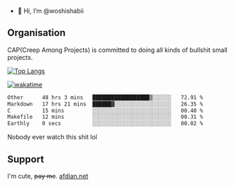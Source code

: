- 👋 Hi, I’m @woshishabii

## Organisation

CAP(Creep Among Projects) is committed to doing all kinds of bullshit small projects.

[![Top Langs](https://github-readme-stats.vercel.app/api/top-langs/?username=woshishabii&layout=compact)](https://github.com/anuraghazra/github-readme-stats)

[![wakatime](https://wakatime.com/badge/user/34d02784-acc1-4a16-82d7-33fdb53c4ed6.svg)](https://wakatime.com/@34d02784-acc1-4a16-82d7-33fdb53c4ed6)


<!--START_SECTION:waka-->

```txt
Other      48 hrs 3 mins   ██████████████████▒░░░░░░   72.91 %
Markdown   17 hrs 21 mins  ██████▓░░░░░░░░░░░░░░░░░░   26.35 %
C          15 mins         ░░░░░░░░░░░░░░░░░░░░░░░░░   00.40 %
Makefile   12 mins         ░░░░░░░░░░░░░░░░░░░░░░░░░   00.31 %
Earthly    0 secs          ░░░░░░░░░░░░░░░░░░░░░░░░░   00.02 %
```

<!--END_SECTION:waka-->

Nobody ever watch this shit lol

## Support
I'm cute, ~~pay me~~.
[afdian.net](https://afdian.com/a/woshishabi)

<!---
woshishabii/woshishabii is a ✨ special ✨ repository because its `README.md` (this file) appears on your GitHub profile.
You can click the Preview link to take a look at your changes.
--->
